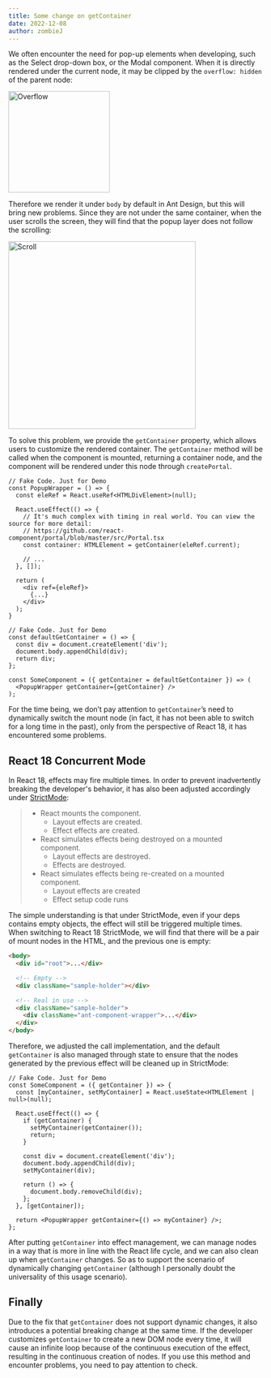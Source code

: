 ```yaml
---
title: Some change on getContainer
date: 2022-12-08
author: zombieJ
---
```


We often encounter the need for pop-up elements when developing, such as the Select drop-down box, or the Modal component. When it is directly rendered under the current node, it may be clipped by the `overflow: hidden` of the parent node:

<img alt="Overflow" height="200" src="https://mdn.alipayobjects.com/huamei_7uahnr/afts/img/A*Noh-TYJ0BdcAAAAAAAAAAAAADrJ8AQ/original" />

Therefore we render it under `body` by default in Ant Design, but this will bring new problems. Since they are not under the same container, when the user scrolls the screen, they will find that the popup layer does not follow the scrolling:

<img alt="Scroll" height="370" src="https://mdn.alipayobjects.com/huamei_7uahnr/afts/img/A*d44KQqkTX90AAAAAAAAAAAAADrJ8AQ/original" />

To solve this problem, we provide the `getContainer` property, which allows users to customize the rendered container. The `getContainer` method will be called when the component is mounted, returning a container node, and the component will be rendered under this node through `createPortal`.

```tsx
// Fake Code. Just for Demo
const PopupWrapper = () => {
  const eleRef = React.useRef<HTMLDivElement>(null);

  React.useEffect(() => {
    // It's much complex with timing in real world. You can view the source for more detail:
    // https://github.com/react-component/portal/blob/master/src/Portal.tsx
    const container: HTMLElement = getContainer(eleRef.current);

    // ...
  }, []);

  return (
    <div ref={eleRef}>
      {...}
    </div>
  );
}
```

```tsx
// Fake Code. Just for Demo
const defaultGetContainer = () => {
  const div = document.createElement('div');
  document.body.appendChild(div);
  return div;
};

const SomeComponent = ({ getContainer = defaultGetContainer }) => (
  <PopupWrapper getContainer={getContainer} />
);
```

For the time being, we don’t pay attention to `getContainer`’s need to dynamically switch the mount node (in fact, it has not been able to switch for a long time in the past), only from the perspective of React 18, it has encountered some problems.

## React 18 Concurrent Mode

In React 18, effects may fire multiple times. In order to prevent inadvertently breaking the developer's behavior, it has also been adjusted accordingly under [StrictMode](https://reactjs.org/docs/strict-mode.html):

> - React mounts the component.
>   - Layout effects are created.
>   - Effect effects are created.
> - React simulates effects being destroyed on a mounted component.
>   - Layout effects are destroyed.
>   - Effects are destroyed.
> - React simulates effects being re-created on a mounted component.
>   - Layout effects are created
>   - Effect setup code runs

The simple understanding is that under StrictMode, even if your deps contains empty objects, the effect will still be triggered multiple times. When switching to React 18 StrictMode, we will find that there will be a pair of mount nodes in the HTML, and the previous one is empty:

```html
<body>
  <div id="root">...</div>

  <!-- Empty -->
  <div className="sample-holder"></div>

  <!-- Real in use -->
  <div className="sample-holder">
    <div className="ant-component-wrapper">...</div>
  </div>
</body>
```

Therefore, we adjusted the call implementation, and the default `getContainer` is also managed through state to ensure that the nodes generated by the previous effect will be cleaned up in StrictMode:

```tsx
// Fake Code. Just for Demo
const SomeComponent = ({ getContainer }) => {
  const [myContainer, setMyContainer] = React.useState<HTMLElement | null>(null);

  React.useEffect(() => {
    if (getContainer) {
      setMyContainer(getContainer());
      return;
    }

    const div = document.createElement('div');
    document.body.appendChild(div);
    setMyContainer(div);

    return () => {
      document.body.removeChild(div);
    };
  }, [getContainer]);

  return <PopupWrapper getContainer={() => myContainer} />;
};
```

After putting `getContainer` into effect management, we can manage nodes in a way that is more in line with the React life cycle, and we can also clean up when `getContainer` changes. So as to support the scenario of dynamically changing `getContainer` (although I personally doubt the universality of this usage scenario).

## Finally

Due to the fix that `getContainer` does not support dynamic changes, it also introduces a potential breaking change at the same time. If the developer customizes `getContainer` to create a new DOM node every time, it will cause an infinite loop because of the continuous execution of the effect, resulting in the continuous creation of nodes. If you use this method and encounter problems, you need to pay attention to check.
